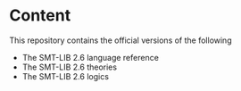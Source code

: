 # Content

This repository contains the official versions of the following

* The SMT-LIB 2.6 language reference
* The SMT-LIB 2.6 theories
* The SMT-LIB 2.6 logics
